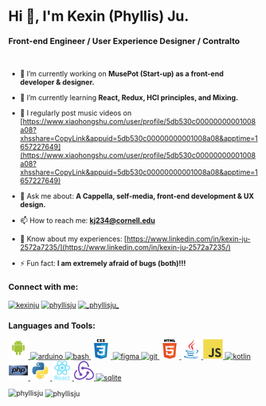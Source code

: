 <h1 align="left">Hi 👋, I'm Kexin (Phyllis) Ju.</h1>
<h3 align="left">Front-end Engineer / User Experience Designer / Contralto</h3>
<br />

- 🔭 I’m currently working on **MusePot (Start-up) as a front-end developer & designer.**

- 🌱 I’m currently learning **React, Redux, HCI principles, and Mixing.**

- 📝 I regularly post music videos on [https://www.xiaohongshu.com/user/profile/5db530c00000000001008a08?xhsshare=CopyLink&appuid=5db530c00000000001008a08&apptime=1657227649](https://www.xiaohongshu.com/user/profile/5db530c00000000001008a08?xhsshare=CopyLink&appuid=5db530c00000000001008a08&apptime=1657227649)

- 💬 Ask me about: **A Cappella, self-media, front-end development & UX design.**

- 📫 How to reach me: **kj234@cornell.edu**

- 📄 Know about my experiences: [https://www.linkedin.com/in/kexin-ju-2572a7235/](https://www.linkedin.com/in/kexin-ju-2572a7235/)

- ⚡ Fun fact: **I am extremely afraid of bugs (both)!!!**

<h3 align="left">Connect with me:</h3>
<p align="left">
<a href="https://linkedin.com/in/kexin-ju-2572a7235" target="_blank"><img align="center" src="https://raw.githubusercontent.com/rahuldkjain/github-profile-readme-generator/master/src/images/icons/Social/linked-in-alt.svg" alt="kexinju" height="30" width="40" /></a>
<a href="https://codesandbox.com/phyllisju" target="_blank"><img align="center" src="https://raw.githubusercontent.com/rahuldkjain/github-profile-readme-generator/master/src/images/icons/Social/codesandbox.svg" alt="phyllisju" height="30" width="40" /></a>
<a href="https://instagram.com/_phyllisju_" target="_blank"><img align="center" src="https://raw.githubusercontent.com/rahuldkjain/github-profile-readme-generator/master/src/images/icons/Social/instagram.svg" alt="_phyllisju_" height="30" width="40" /></a>
</p>

<h3 align="left">Languages and Tools:</h3>
<p align="left"> <a href="https://developer.android.com" target="_blank" rel="noreferrer"> <img src="https://raw.githubusercontent.com/devicons/devicon/master/icons/android/android-original-wordmark.svg" alt="android" width="40" height="40"/> </a> <a href="https://www.arduino.cc/" target="_blank" rel="noreferrer"> <img src="https://cdn.worldvectorlogo.com/logos/arduino-1.svg" alt="arduino" width="40" height="40"/> </a> <a href="https://www.gnu.org/software/bash/" target="_blank" rel="noreferrer"> <img src="https://www.vectorlogo.zone/logos/gnu_bash/gnu_bash-icon.svg" alt="bash" width="40" height="40"/> </a> <a href="https://www.w3schools.com/css/" target="_blank" rel="noreferrer"> <img src="https://raw.githubusercontent.com/devicons/devicon/master/icons/css3/css3-original-wordmark.svg" alt="css3" width="40" height="40"/> </a> <a href="https://www.figma.com/" target="_blank" rel="noreferrer"> <img src="https://www.vectorlogo.zone/logos/figma/figma-icon.svg" alt="figma" width="40" height="40"/> </a> <a href="https://git-scm.com/" target="_blank" rel="noreferrer"> <img src="https://www.vectorlogo.zone/logos/git-scm/git-scm-icon.svg" alt="git" width="40" height="40"/> </a> <a href="https://www.w3.org/html/" target="_blank" rel="noreferrer"> <img src="https://raw.githubusercontent.com/devicons/devicon/master/icons/html5/html5-original-wordmark.svg" alt="html5" width="40" height="40"/> </a> <a href="https://www.java.com" target="_blank" rel="noreferrer"> <img src="https://raw.githubusercontent.com/devicons/devicon/master/icons/java/java-original.svg" alt="java" width="40" height="40"/> </a> <a href="https://developer.mozilla.org/en-US/docs/Web/JavaScript" target="_blank" rel="noreferrer"> <img src="https://raw.githubusercontent.com/devicons/devicon/master/icons/javascript/javascript-original.svg" alt="javascript" width="40" height="40"/> </a> <a href="https://kotlinlang.org" target="_blank" rel="noreferrer"> <img src="https://www.vectorlogo.zone/logos/kotlinlang/kotlinlang-icon.svg" alt="kotlin" width="40" height="40"/> </a> <a href="https://www.php.net" target="_blank" rel="noreferrer"> <img src="https://raw.githubusercontent.com/devicons/devicon/master/icons/php/php-original.svg" alt="php" width="40" height="40"/> </a> <a href="https://www.python.org" target="_blank" rel="noreferrer"> <img src="https://raw.githubusercontent.com/devicons/devicon/master/icons/python/python-original.svg" alt="python" width="40" height="40"/> </a> <a href="https://reactjs.org/" target="_blank" rel="noreferrer"> <img src="https://raw.githubusercontent.com/devicons/devicon/master/icons/react/react-original-wordmark.svg" alt="react" width="40" height="40"/> </a> <a href="https://redux.js.org" target="_blank" rel="noreferrer"> <img src="https://raw.githubusercontent.com/devicons/devicon/master/icons/redux/redux-original.svg" alt="redux" width="40" height="40"/> </a> <a href="https://www.sqlite.org/" target="_blank" rel="noreferrer"> <img src="https://www.vectorlogo.zone/logos/sqlite/sqlite-icon.svg" alt="sqlite" width="40" height="40"/> </a> </p>

<p><img align="left" src="https://github-readme-stats.vercel.app/api/top-langs?username=phyllisju&show_icons=true&locale=en&layout=compact" alt="phyllisju" /></p>

<p>&nbsp;<img align="center" src="https://github-readme-stats.vercel.app/api?username=phyllisju&show_icons=true&locale=en" alt="phyllisju" /></p>
